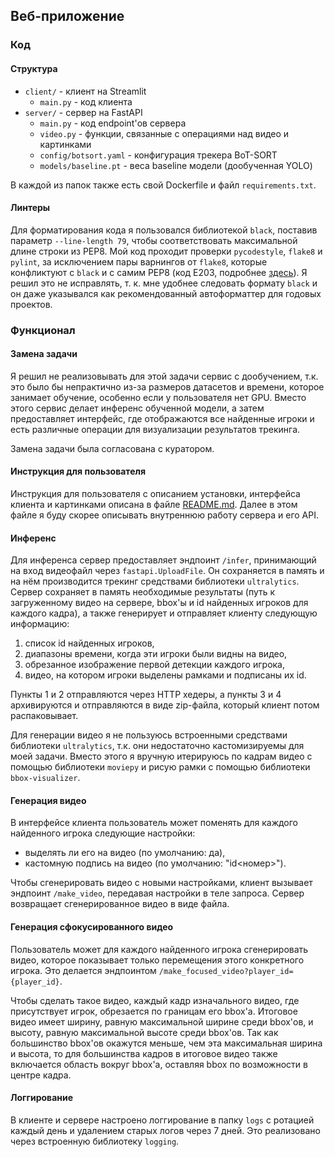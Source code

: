 ## Веб-приложение

### Код

#### Структура

- `client/` - клиент на Streamlit
    - `main.py` - код клиента
- `server/` - сервер на FastAPI
    - `main.py` - код endpoint'ов сервера
    - `video.py` - функции, связанные с операциями над видео и картинками
    - `config/botsort.yaml` - конфигурация трекера BoT-SORT
    - `models/baseline.pt` - веса baseline модели (дообученная YOLO)

В каждой из папок также есть свой Dockerfile и файл `requirements.txt`.

#### Линтеры

Для форматирования кода я пользовался библиотекой `black`, поставив параметр `--line-length 79`, чтобы соответствовать максимальной длине строки из PEP8. Мой код проходит проверки `pycodestyle`, `flake8` и `pylint`, за исключением пары варнингов от `flake8`, которые конфликтуют с `black` и с самим PEP8 (код E203, подробнее [здесь](https://black.readthedocs.io/en/stable/guides/using_black_with_other_tools.html#e203)). Я решил это не исправлять, т. к. мне удобнее следовать формату `black` и он даже указывался как рекомендованный автоформаттер для годовых проектов.

### Функционал

#### Замена задачи

Я решил не реализовывать для этой задачи сервис с дообучением, т.к. это было бы непрактично из-за размеров датасетов и времени, которое занимает обучение, особенно если у пользователя нет GPU. Вместо этого сервис делает инференс обученной модели, а затем предоставляет интерфейс, где отображаются все найденные игроки и есть различные операции для визуализации результатов трекинга.

Замена задачи была согласована с куратором.

#### Инструкция для пользователя

Инструкция для пользователя с описанием установки, интерфейса клиента и картинками описана в файле [README.md](../README.md). Далее в этом файле я буду скорее описывать внутреннюю работу сервера и его API.

#### Инференс

Для инференса сервер предоставляет эндпоинт `/infer`, принимающий на вход видеофайл через `fastapi.UploadFile`. Он сохраняется в память и на нём производится трекинг средствами библиотеки `ultralytics`. Сервер сохраняет в память необходимые результаты (путь к загруженному видео на сервере, bbox'ы и id найденных игроков для каждого кадра), а также генерирует и отправляет клиенту следующую информацию:

1. список id найденных игроков,
2. диапазоны времени, когда эти игроки были видны на видео,
3. обрезанное изображение первой детекции каждого игрока,
4. видео, на котором игроки выделены рамками и подписаны их id.

Пункты 1 и 2 отправляются через HTTP хедеры, а пункты 3 и 4 архивируются и отправляются в виде zip-файла, который клиент потом распаковывает.

Для генерации видео я не пользуюсь встроенными средствами библиотеки `ultralytics`, т.к. они недостаточно кастомизируемы для моей задачи. Вместо этого я вручную итерируюсь по кадрам видео с помощью библиотеки `moviepy` и рисую рамки с помощью библиотеки `bbox-visualizer`.

#### Генерация видео

В интерфейсе клиента пользователь может поменять для каждого найденного игрока следующие настройки:

- выделять ли его на видео (по умолчанию: да),
- кастомную подпись на видео (по умолчанию: "id<номер>").

Чтобы сгенерировать видео с новыми настройками, клиент вызывает эндпоинт `/make_video`, передавая настройки в теле запроса. Сервер возвращает сгенерированное видео в виде файла.

#### Генерация сфокусированного видео

Пользователь может для каждого найденного игрока сгенерировать видео, которое показывает только перемещения этого конкретного игрока. Это делается эндпоинтом `/make_focused_video?player_id={player_id}`.

Чтобы сделать такое видео, каждый кадр изначального видео, где присутствует игрок, обрезается по границам его bbox'а. Итоговое видео имеет ширину, равную максимальной ширине среди bbox'ов, и высоту, равную максимальной высоте среди bbox'ов. Так как большинство bbox'ов окажутся меньше, чем эта максимальная ширина и высота, то для большинства кадров в итоговое видео также включается область вокруг bbox'а, оставляя bbox по возможности в центре кадра.

#### Логгирование

В клиенте и сервере настроено логгирование в папку `logs` с ротацией каждый день и удалением старых логов через 7 дней. Это реализовано через встроенную библиотеку `logging`.
